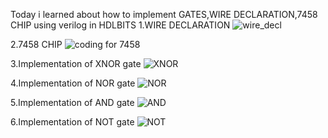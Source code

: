 Today i learned about how  to implement GATES,WIRE DECLARATION,7458 CHIP using verilog in HDLBITS
1.WIRE DECLARATION
![wire_decl](https://github.com/user-attachments/assets/3c4d179b-ff75-4fa7-a8f6-3368ebe398ac)

2.7458 CHIP
![coding for 7458](https://github.com/user-attachments/assets/e6008c6a-4f5b-480e-ac43-ce602c2499dc)

3.Implementation of XNOR gate
![XNOR](https://github.com/user-attachments/assets/0d4b5356-292e-4fcd-9f4d-fe440506188e)

4.Implementation of NOR gate
![NOR](https://github.com/user-attachments/assets/d03ee551-26e1-4c0a-8f62-25ce883e39e7)

 5.Implementation of AND gate
 ![AND](https://github.com/user-attachments/assets/635d5e09-3d9f-41df-9a82-1a0753d71d5b)

6.Implementation of NOT gate
![NOT](https://github.com/user-attachments/assets/f90536b1-c8d4-434f-a7d2-2f71fd2e7b87)

